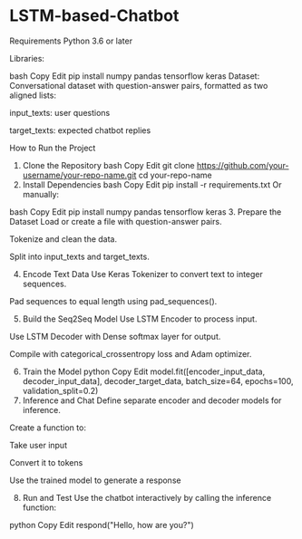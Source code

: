 # LSTM-based-Chatbot
Requirements
Python 3.6 or later

Libraries:

bash
Copy
Edit
pip install numpy pandas tensorflow keras
Dataset:
Conversational dataset with question-answer pairs, formatted as two aligned lists:

input_texts: user questions

target_texts: expected chatbot replies

How to Run the Project
1. Clone the Repository
bash
Copy
Edit
git clone https://github.com/your-username/your-repo-name.git
cd your-repo-name
2. Install Dependencies
bash
Copy
Edit
pip install -r requirements.txt
Or manually:

bash
Copy
Edit
pip install numpy pandas tensorflow keras
3. Prepare the Dataset
Load or create a file with question-answer pairs.

Tokenize and clean the data.

Split into input_texts and target_texts.

4. Encode Text Data
Use Keras Tokenizer to convert text to integer sequences.

Pad sequences to equal length using pad_sequences().

5. Build the Seq2Seq Model
Use LSTM Encoder to process input.

Use LSTM Decoder with Dense softmax layer for output.

Compile with categorical_crossentropy loss and Adam optimizer.

6. Train the Model
python
Copy
Edit
model.fit([encoder_input_data, decoder_input_data], decoder_target_data,
          batch_size=64,
          epochs=100,
          validation_split=0.2)
7. Inference and Chat
Define separate encoder and decoder models for inference.

Create a function to:

Take user input

Convert it to tokens

Use the trained model to generate a response

8. Run and Test
Use the chatbot interactively by calling the inference function:

python
Copy
Edit
respond("Hello, how are you?")
